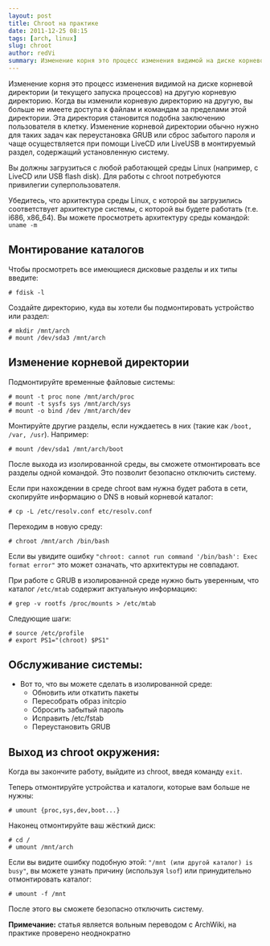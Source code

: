 ```yaml
---
layout: post
title: Chroot на практике
date: 2011-12-25 08:15
tags: [arch, linux]
slug: chroot
author: redVi
summary: Изменение корня это процесс изменения видимой на диске корневой директории (и текущего запуска процессов) на другую корневую директорию.
---
```


Изменение корня это процесс изменения видимой на диске корневой директории (и текущего запуска процессов) на другую корневую директорию. Когда вы изменили корневую директорию на другую, вы больше не имеете доступа к файлам и командам за пределами этой директории. Эта директория становится подобна заключению пользователя в клетку. Изменение корневой директории обычно нужно для таких задач как переустановка GRUB или сброс забытого пароля и чаще осуществляется при помощи LiveCD или LiveUSB в монтируемый раздел, содержащий установленную систему.

Вы должны загрузиться с любой работающей среды Linux (например, с LiveCD или USB flash disk).
Для работы с chroot потребуются привилегии суперпользователя.

Убедитесь, что архитектура среды Linux, с которой вы загрузились соответствует архитектуре системы, с которой вы будете работать (т.e. i686, x86_64). Вы можете просмотреть архитектуру среды командой:
`uname -m`

## Монтирование каталогов

Чтобы просмотреть все имеющиеся дисковые разделы и их типы введите:

```console
# fdisk -l
```

Создайте директорию, куда вы хотели бы подмонтировать устройство или раздел:

```console
# mkdir /mnt/arch
# mount /dev/sda3 /mnt/arch
```

## Изменение корневой директории

Подмонтируйте временные файловые системы:

```console
# mount -t proc none /mnt/arch/proc
# mount -t sysfs sys /mnt/arch/sys
# mount -o bind /dev /mnt/arch/dev
```

Монтируйте другие разделы, если нуждаетесь в них (такие как  `/boot, /var, /usr`). Например:

```console
# mount /dev/sda1 /mnt/arch/boot
```

После выхода из изолированной среды, вы сможете отмонтировать все разделы одной командой. Это позволит безопасно отключить систему.

Если при нахождении в среде chroot вам нужна будет работа в сети, скопируйте информацию о DNS в новый корневой каталог:

```console
# cp -L /etc/resolv.conf etc/resolv.conf
```

Переходим в новую среду:

```console
# chroot /mnt/arch /bin/bash
```

Если вы увидите ошибку `"chroot: cannot run command '/bin/bash': Exec format error"` это может означать, что архитектуры не совпадают.

При работе с GRUB в изолированной среде нужно быть уверенным, что каталог `/etc/mtab` содержит актуальную информацию:

```console
# grep -v rootfs /proc/mounts > /etc/mtab
```

Следующие шаги:

```console
# source /etc/profile
# export PS1="(chroot) $PS1"
```

## Обслуживание системы:

* Вот то, что вы можете сделать в изолированной среде:
    - Обновить или откатить пакеты
    - Пересобрать образ initcpio
    - Сбросить забытый пароль
    - Исправить /etc/fstab
    - Переустановить GRUB

## Выход из chroot окружения:

Когда вы закончите работу, выйдите из chroot, введя команду `exit`.

Теперь отмонтируйте устройства и каталоги, которые вам больше не нужны:

```console
# umount {proc,sys,dev,boot...}
```

Наконец отмонтируйте ваш жёсткий диск:

```console
# cd /
# umount /mnt/arch
```

Если вы видите ошибку подобную этой: `"/mnt (или другой каталог) is busy"`, вы можете узнать причину (используя `lsof`) или принудительно отмонтировать каталог:

```console
# umount -f /mnt
```

После этого вы сможете безопасно отключить систему.

<b>Примечание:</b> статья является вольным переводом с ArchWiki, на практике проверено неоднократно

